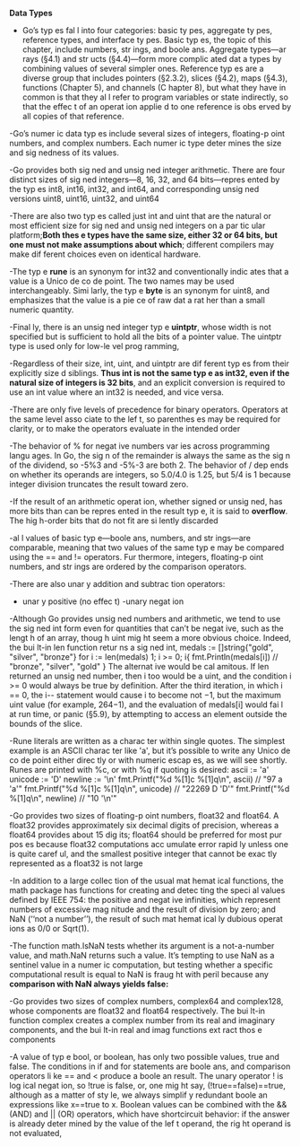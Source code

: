 **Data Types**

- Go’s typ es fal l into four categories: basic ty pes, aggregate ty pes, reference types, and interface
ty pes. Basic typ es, the topic of this chapter, include numbers, str ings, and boole ans. Aggregate
types—ar rays (§4.1) and str ucts (§4.4)—form more complic ated dat a types by combining values
of several simpler ones. Reference typ es are a diverse group that includes pointers (§2.3.2),
slices (§4.2), maps (§4.3), functions (Chapter 5), and channels (C hapter 8), but what they have
in common is that they al l refer to program variables or state indirectly, so that the effec t of an
operat ion applie d to one reference is obs erved by all copies of that reference.

-Go’s numer ic data typ es include several sizes of integers, floating-p oint numbers, and complex
numbers. Each numer ic type deter mines the size and sig nedness of its values.

-Go provides both sig ned and unsig ned integer arithmetic. There are four distinct sizes of
sig ned integers—8, 16, 32, and 64 bits—repres ented by the typ es int8, int16, int32, and
int64, and corresponding unsig ned versions uint8, uint16, uint32, and uint64

-There are also two typ es called just int and uint that are the natural or most efficient size for
sig ned and unsig ned integers on a par tic ular platform;**Both thes e types have the same size, either 32 or 64 bits, but one must not make assumptions about which**; different compilers may make dif ferent choices even on identical hardware.

-The typ e **rune** is an synonym for int32 and conventionally indic ates that a value is a Unico de
co de point. The two names may be used interchangeably. Simi larly, the typ e **byte** is an synonym
for uint8, and emphasizes that the value is a pie ce of raw dat a rat her than a small
numeric quantity.

-Final ly, there is an unsig ned integer typ e **uintptr**, whose width is not specified but is sufficient
to hold all the bits of a pointer value. The uintptr type is used only for low-le vel
prog ramming,

-Regardless of their size, int, uint, and uintptr are dif ferent typ es from their explicitly size d
siblings. **Thus int is not the same typ e as int32, even if the natural size of integers is 32 bits**,
and an explicit conversion is required to use an int value where an int32 is needed, and vice
versa.

-There are only five levels of precedence for binary operators. Operators at the same level asso
ciate to the lef t, so parenthes es may be required for clarity, or to make the operators evaluate
in the intended order

-The behavior of % for negat ive numbers var ies across programming langu ages. In Go, the sig n of the remainder is
always the same as the sig n of the dividend, so -5%3 and -5%-3 are both 2.
The behavior of / dep ends on whether its operands are integers, so 5.0/4.0 is 1.25, but 5/4 is 1 because integer
division truncates the result toward zero.

-If the result of an arithmetic operat ion, whether signed or unsig ned, has more bits than can be
repres ented in the result typ e, it is said to **overflow**. The hig h-order bits that do not fit are
si lently discarded

-al l values of basic typ e—boole ans, numbers, and str ings—are comparable, meaning
that two values of the same typ e may be compared using the == and != operators. Fur thermore,
integers, floating-p oint numbers, and str ings are ordered by the comparison operators.

-There are also unar y addition and subtrac tion operators:
+ unar y positive (no effec t)
-unary negat ion

-Although Go provides unsig ned numbers and arithmetic, we tend to use the sig ned int form
even for quantities that can’t be negat ive, such as the lengt h of an array, thoug h uint mig ht
seem a more obvious choice. Indeed, the bui lt-in len function retur ns a sig ned int,
medals := []string{"gold", "silver", "bronze"}
for i := len(medals) 1;
i >= 0; i{
fmt.Println(medals[i]) // "bronze", "silver", "gold"
}
The alternat ive would be cal amitous. If len returned an unsig ned number, then i too would
be a uint, and the condition i >= 0 would always be true by definition. After the third iteration,
in which i == 0, the i-- statement would cause i to become not −1, but the maximum
uint value (for example, 264−1), and the evaluation of medals[i] would fai l at run time, or
panic (§5.9), by attempting to access an element outside the bounds of the slice.

-Rune literals are written as a charac ter within single quotes. The simplest example is an ASCII
charac ter like 'a', but it’s possible to write any Unico de co de point either direc tly or with
numeric escap es, as we will see shortly.
Runes are printed with %c, or with %q if quoting is desired:
ascii := 'a'
unicode := 'D'
newline := '\n'
fmt.Printf("%d %[1]c %[1]q\n", ascii) // "97 a 'a'"
fmt.Printf("%d %[1]c %[1]q\n", unicode) // "22269 D 'D'"
fmt.Printf("%d %[1]q\n", newline) // "10 '\n'"

-Go provides two sizes of floating-p oint numbers, float32 and float64.
A float32 provides approximately six decimal digits of precision, whereas a float64
provides about 15 dig its; float64 should be preferred for most pur pos es because float32
computations acc umulate error rapid ly unless one is quite caref ul, and the smallest positive
integer that cannot be exac tly represented as a float32 is not large

-In addition to a large collec tion of the usual mat hemat ical functions, the math package has
functions for creating and detec ting the speci al values defined by IEEE 754: the positive and
negat ive infinities, which represent numbers of excessive mag nitude and the result of division
by zero; and NaN (‘‘not a number’’), the result of such mat hemat ical ly dubious operat ions as
0/0 or Sqrt(1).

-The function math.IsNaN tests whether its argument is a not-a-number value, and math.NaN
returns such a value. It’s tempting to use NaN as a sentinel value in a numer ic computation,
but testing whether a specific computational result is equal to NaN is fraug ht with peril
because any **comparison with NaN always yields false:**

-Go provides two sizes of complex numbers, complex64 and complex128, whose components
are float32 and float64 respectively. The bui lt-in function complex creates a complex number
from its real and imaginary components, and the bui lt-in real and imag functions ext ract
thos e components


-A value of typ e bool, or boolean, has only two possible values, true and false. The conditions
in if and for statements are boole ans, and comparison operators li ke == and < produce
a boole an result. The unary operator ! is log ical negat ion, so !true is false, or, one mig ht
say, (!true==false)==true, although as a matter of sty le, we always simplif y redundant
boole an expressions like x==true to x.
Boolean values can be combined with the && (AND) and || (OR) operators, which have shortcircuit
behavior: if the answer is already deter mined by the value of the lef t operand, the rig ht
operand is not evaluated,






